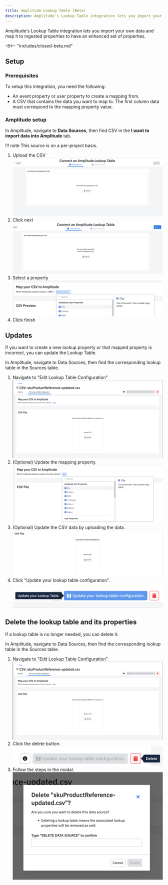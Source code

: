 ```yaml
---
title: Amplitude Lookup Table (Beta)
description: Amplitude's Lookup Table integration lets you import your own data and map it to ingested properties to have an enhanced set of properties.
---
```


Amplitude's Lookup Table integration lets you import your own data and map it to ingested properties to have an enhanced set of properties.

-8<-- "includes/closed-beta.md"

## Setup

### Prerequisites

To setup this integration, you need the following:

+ An event property or user property to create a mapping from.
+ A CSV that contains the data you want to map to. The first column data must correspond to the mapping property value.

### Amplitude setup

In Amplitude, navigate to **Data Sources**, then find CSV in the **I want to import data into Amplitude** tab.

!!! note
    This source is on a per-project basis.

1. Upload the CSV
![Amplitude Lookup Upload CSV](../../assets/images/integration-lookup-create-upload.png)
2. Click next
![Amplitude Lookup Create Next](../../assets/images/integration-lookup-create-next.png)
3. Select a property
![Amplitude Lookup Select Property](../../assets/images/integration-lookup-create-property.png)
4. Click finish

## Updates

If you want to create a new lookup property or that mapped property is incorrect, you can update the Lookup Table.

In Amplitude, navigate to Data Sources, then find the corresponding lookup table in the Sources table.

1. Navigate to "Edit Lookup Table Configuration"
![Amplitude Lookup Edit Screen](../../assets/images/integration-lookup-update-screen.png)
2. (Optional) Update the mapping property.
![Amplitude Lookup Update Property](../../assets/images/integration-lookup-update-property.png)
3. (Optional) Update the CSV data by uploading the data.
![Amplitude Lookup Update CSV](../../assets/images/integration-lookup-update-csv.png)
4. Click "Update your lookup table configuration".
![Amplitude Lookup Update button](../../assets/images/integration-lookup-update-update.png)

## Delete the lookup table and its properties

If a lookup table is no longer needed, you can delete it.

In Amplitude, navigate to Data Sources, then find the corresponding lookup table in the Sources table.

1. Navigate to "Edit Lookup Table Configuration"
![Amplitude Lookup Edit Screen](../../assets/images/integration-lookup-update-screen.png)
2. Click the delete button.
![Amplitude Lookup Delete Button](../../assets/images/integration-lookup-delete-button.png)
3. Follow the steps in the modal.
![Amplitude Lookup Delete Modal](../../assets/images/integration-lookup-delete-modal.png)
